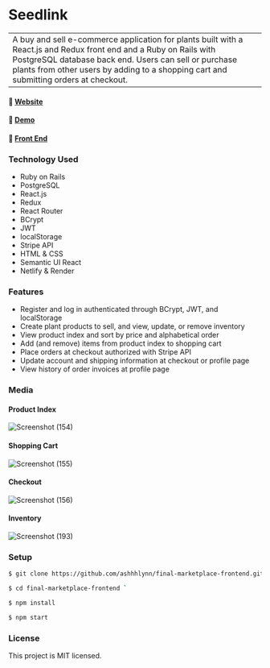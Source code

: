 # Seedlink 
<table>
<tr>
<td>
A buy and sell e-commerce application for plants built with a React.js and Redux front end and a Ruby on Rails with PostgreSQL database back end. Users can sell or purchase plants from other users by adding to a shopping cart and submitting orders at checkout. 
</td>
</tr>
</table>

#### :link: <a href="https://seedlink.netlify.app/">Website</a>
#### :link: <a href="https://vimeo.com/923620570/fe65a6381c">Demo</a>
#### :link: <a href="https://github.com/ashhhlynn/final-marketplace-frontend">Front End</a>

### Technology Used
- Ruby on Rails
- PostgreSQL
- React.js
- Redux
- React Router
- BCrypt
- JWT
- localStorage 
- Stripe API
- HTML & CSS
- Semantic UI React
- Netlify & Render
  
### Features
- Register and log in authenticated through BCrypt, JWT, and localStorage
- Create plant products to sell, and view, update, or remove inventory
- View product index and sort by price and alphabetical order
- Add (and remove) items from product index to shopping cart
- Place orders at checkout authorized with Stripe API 
- Update account and shipping information at checkout or profile page
- View history of order invoices at profile page 
### Media 
#### Product Index
![Screenshot (154)](https://github.com/ashhhlynn/final-marketplace-frontend/assets/84604278/2bb955fe-8166-4223-8beb-3c370fb890a9)

#### Shopping Cart
![Screenshot (155)](https://github.com/ashhhlynn/final-marketplace-frontend/assets/84604278/3b28bdfa-68c4-4fc9-b720-c4ac64b09730)

#### Checkout
![Screenshot (156)](https://github.com/ashhhlynn/final-marketplace-frontend/assets/84604278/b07a916d-24fa-4d23-a6ce-f74a38dd905f)

#### Inventory
![Screenshot (193)](https://github.com/ashhhlynn/final-marketplace-api/assets/84604278/fcab4e90-4641-4234-92b6-0b5ac86ce426)

### Setup
  ```sh
  $ git clone https://github.com/ashhhlynn/final-marketplace-frontend.git `
  ```
  ```sh
  $ cd final-marketplace-frontend `
  ```
  ```sh
  $ npm install 
  ```
  ```sh
  $ npm start 
  ```

### License
This project is MIT licensed. 
